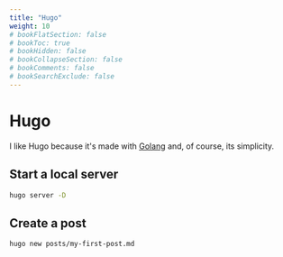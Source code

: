 ```yaml
---
title: "Hugo"
weight: 10
# bookFlatSection: false
# bookToc: true
# bookHidden: false
# bookCollapseSection: false
# bookComments: false
# bookSearchExclude: false
---
```

# Hugo

I like Hugo because it's made with [Golang](https://golang.org/) and, of course, its simplicity.

## Start a local server
```bash
hugo server -D
```

## Create a post
```bash
hugo new posts/my-first-post.md
```

